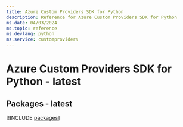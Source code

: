 ```yaml
---
title: Azure Custom Providers SDK for Python
description: Reference for Azure Custom Providers SDK for Python
ms.date: 04/03/2024
ms.topic: reference
ms.devlang: python
ms.service: customproviders
---
```

# Azure Custom Providers SDK for Python - latest
## Packages - latest
[!INCLUDE [packages](custom-providers-index.md)]
